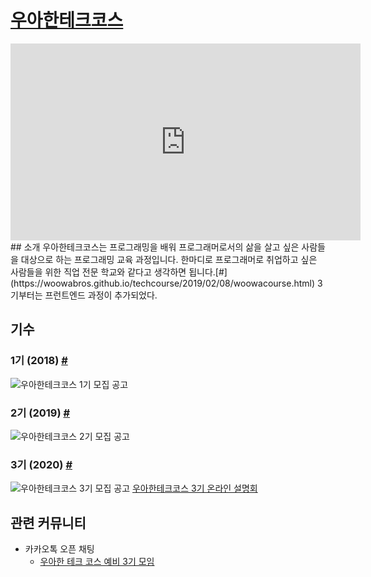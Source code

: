 # [우아한테크코스](https://woowacourse.github.io/)
<div style="text-align: center;">
<iframe width="560" height="315" src="https://www.youtube.com/embed/pvUTTfLphIo" frameborder="0" allow="accelerometer; autoplay; clipboard-write; encrypted-media; gyroscope; picture-in-picture" allowfullscreen></iframe></div>
## 소개
우아한테크코스는 프로그래밍을 배워 프로그래머로서의 삶을 살고 싶은 사람들을 대상으로 하는 프로그래밍 교육 과정입니다. 한마디로 프로그래머로 취업하고 싶은 사람들을 위한 직업 전문 학교와 같다고 생각하면 됩니다.[#](https://woowabros.github.io/techcourse/2019/02/08/woowacourse.html) 3기부터는 프런트엔드 과정이 추가되었다.

## 기수
### 1기 (2018) [#](https://woowabros.github.io/techcourse/2019/02/08/woowacourse.html)
![우아한테크코스 1기 모집 공고](https://woowabros.github.io/img/2019-02-08/techcourse_poster.jpeg)
### 2기 (2019) [#](https://woowabros.github.io/techcourse/2019/10/14/woowacourse.html)
![우아한테크코스 2기 모집 공고](https://woowabros.github.io/img/2019-10-14/techcourse_poster_2nd.jpg)
### 3기 (2020) [#](https://woowabros.github.io/techcourse/2020/10/06/woowacourse.html)
![우아한테크코스 3기 모집 공고](https://woowabros.github.io/img/2020-10-06/techcourse_poster_3nd.jpg)
[우아한테크코스 3기 온라인 설명회](https://www.youtube.com/watch?v=9cyAqCdtews)

## 관련 커뮤니티
- 카카오톡 오픈 채팅
    - [우아한 테크 코스 예비 3기 모임](https://open.kakao.com/o/g91HiGAc)
